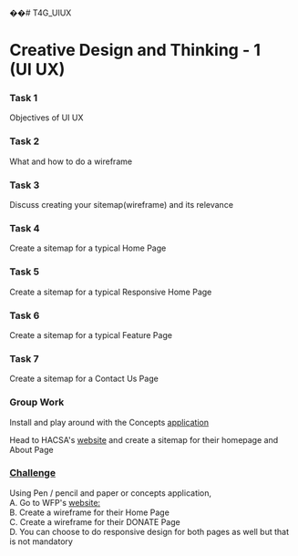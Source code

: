 ��#   T 4 G _ U I U X 
 
 <body>
    <h1>Creative Design and Thinking - 1 <br>(UI UX)</h1>
    <div class="tasks">
      <h3>Task 1</h3>
      <p>Objectives of UI UX</p>
      <h3>Task 2</h3>
      <p>What and how to do a wireframe</p>
      <h3>Task 3</h3>
      <p>Discuss creating your sitemap(wireframe) and its relevance</p>
      <h3>Task 4</h3>
      <p>Create a sitemap for a typical Home Page</p>
      <h3>Task 5</h3>
      <p>Create a sitemap for a typical Responsive Home Page</p>
      <h3>Task 6</h3>
      <p>Create a sitemap for a typical Feature Page</p>
      <h3>Task 7</h3>
      <p>Create a sitemap for a Contact Us Page</p>
      <h3>Group Work</h3>
      <p>Install and play around with the Concepts <a href="https://apps.microsoft.com/detail/9NGQM8FPH9WQ">application</a></p>
      <p>Head to HACSA's <a href="https://thehacsa.org/">website</a> and create a sitemap for their homepage and About Page </p>
      <div id="challenge">
        <h3 class="challenge"><u>Challenge</u></h3>
        <p>
          Using Pen / pencil and paper or concepts application, <br />
          A. Go to WFP's <a href="https://www.wfp.org/countries/ghana">website:</a><br />
          B. Create a wireframe for their Home Page <br />
          C. Create a wireframe for their DONATE Page<br>
          D. You can choose to do responsive design for both pages as well but that is not mandatory<br />
        </p>
      </div>
    </div>
